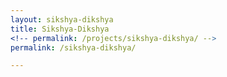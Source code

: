 ```yaml
---
layout: sikshya-dikshya
title: Sikshya-Dikshya
<!-- permalink: /projects/sikshya-dikshya/ -->
permalink: /sikshya-dikshya/

---
```

